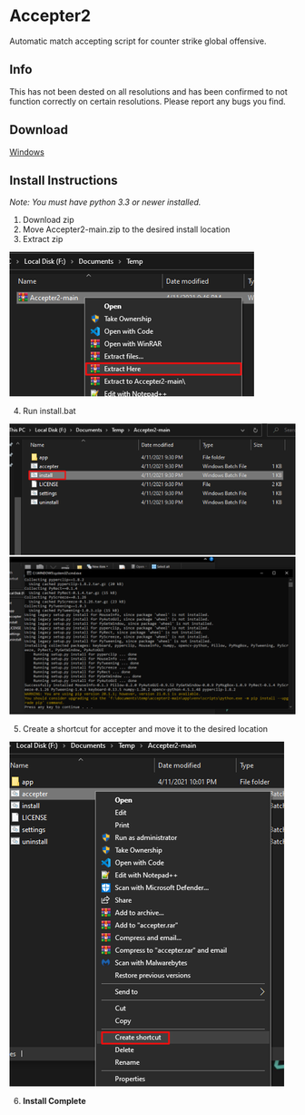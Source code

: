 # Accepter2
Automatic match accepting script for counter strike global offensive.
## Info
This has not been dested on all resolutions and has been confirmed to not function correctly on certain resolutions. Please report any bugs you find.
## Download
[Windows](https://github.com/Juceten/Accepter2/raw/main/Accept2.zip)
## Install Instructions
*Note: You must have python 3.3 or newer installed.*
1. Download zip
2. Move Accepter2-main.zip to the desired install location
3. Extract zip

![alt text](https://github.com/Juceten/holder/blob/main/image-1.png)

4. Run install.bat

![alt text](https://github.com/Juceten/holder/blob/main/image-2.png) ![alt text](https://github.com/Juceten/holder/blob/main/image-3.png)

5. Create a shortcut for accepter and move it to the desired location

![alt text](https://github.com/Juceten/holder/blob/main/image-4.png)

6. **Install Complete**
